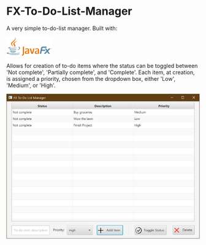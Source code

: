 # FX-To-Do-List-Manager
A very simple to-do-list manager. Built with:

<img src="images/JavaFX_Logo.png" width="120" title="hover text">

Allows for creation of to-do items where the status can be toggled between 'Not complete', 'Partially complete', and 'Complete'.
Each item, at creation, is assigned a priority, chosen from the dropdown box, either 'Low', 'Medium', or 'High'.

<div align="center">
    <img width="700" src="images/Screenshot.png" alt="Screenshot.png">
</div>

[JavaFX-img]: <img src="https://upload.wikimedia.org/wikipedia/en/c/cc/JavaFX_Logo.png">
[JavaFX-url]: https://openjfx.io/
